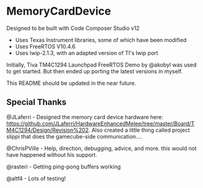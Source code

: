 # MemoryCardDevice #

Designed to be built with Code Composer Studio v12
 - Uses Texas Instrument libraries, some of which have been modified
 - Uses FreeRTOS V10.4.6
 - Uses lwip-2.1.3, with an adapted version of TI's lwip port

Initially, Tiva TM4C1294 Launchpad FreeRTOS Demo by @akobyl was used to get started. But then ended up porting the latest versions in myself.

This README should be updated in the near future.

## Special Thanks ##
@JLaferri - Designed the memory card device hardware here: https://github.com/JLaferri/HardwareEnhancedMelee/tree/master/Board/TM4C1294/Design/Revision%202. Also created a little thing called project slippi that does the gamecube-side communication....

@ChrisPVille - Help, direction, debugging, advice, and more. this would not have happened without his support.

@rasteri - Getting ping-pong buffers working

@altf4 - Lots of testing!

